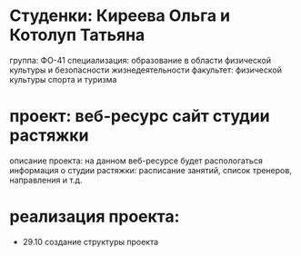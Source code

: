 # Студенки: Киреева Ольга и Котолуп Татьяна
группа: ФО-41
специализация: образование в области физической культуры и безопасности жизнедеятельности
факультет: физической культуры спорта и туризма
# проект: веб-ресурс сайт студии растяжки
описание проекта: на данном веб-ресурсе будет распологаться информация о студии растяжки: расписание занятий, список тренеров, направления и т.д.
# реализация проекта: 
- 29.10 создание структуры проекта 
